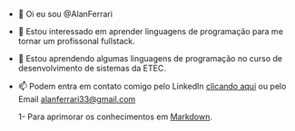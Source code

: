 - 👋 Oi eu sou @AlanFerrari
- 👀 Estou interessado em aprender linguagens de programação para me tornar um profissonal fullstack.
- 🌱 Estou aprendendo algumas linguagens de programação no curso de desenvolvimento de sistemas da ETEC.
- 📫 Podem entra em contato comigo pelo LinkedIn [clicando aqui](https://www.linkedin.com/in/alan-ferrari-silva-589b29210/) ou pelo Email <alanferrari33@gmail.com>
 
  1- Para aprimorar os conhecimentos em [Markdown](https://www.markdownguide.org/basic-syntax/).
